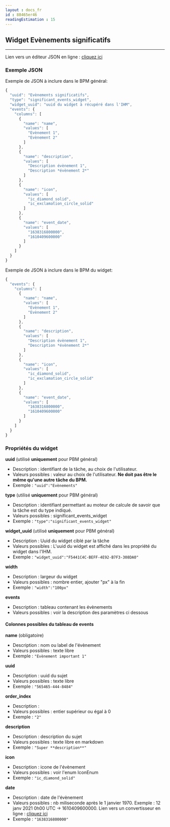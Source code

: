 ```yaml
---
layout : docs_fr
id : 88465er46
readingEstimation : 15
---
```


## Widget Evènements significatifs
------------------------

Lien vers un éditeur JSON en ligne : [cliquez ici](https://jsoneditoronline.org) 

### Exemple JSON

Exemple de JSON à inclure dans le BPM général:

```javascript
{
  "uuid": "Evènements significatifs",
  "type": "significant_events_widget",
  "widget_uuid": "uuid du widget à récupéré dans l'IHM",
  "events": {
    "columns": [
      {
        "name": "name",
        "values": [
          "Evènement 1",
          "Evènement 2"
        ]
      },
      {
        "name": "description",
        "values": [
          "Description évènement 1",
          "Description *évènement 2*"
        ]
      },
      {
        "name": "icon",
        "values": [
          "ic_diamond_solid",
          "ic_exclamation_circle_solid"
        ]
      },
      {
        "name": "event_date",
        "values": [
          "1638316800000",
          "1610409600000"
        ]
      }
    ]
  }
}
```

Exemple de JSON à inclure dans le BPM du widget:

```javascript
{
  "events": {
    "columns": [
      {
        "name": "name",
        "values": [
          "Evènement 1",
          "Evènement 2"
        ]
      },
      {
        "name": "description",
        "values": [
          "Description évènement 1",
          "Description *évènement 2*"
        ]
      },
      {
        "name": "icon",
        "values": [
          "ic_diamond_solid",
          "ic_exclamation_circle_solid"
        ]
      },
      {
        "name": "event_date",
        "values": [
          "1638316800000",
          "1610409600000"
        ]
      }
    ]
  }
}
```

### Propriétés du widget

**uuid** (utilisé **uniquement** pour PBM général) 
* Description : identifiant de la tâche, au choix de l'utilisateur.
* Valeurs possibles : valeur au choix de l'utilisateur. **Ne doit pas être le même qu'une autre tâche du BPM.**
* Exemple : ```"uuid":"Evènements"```

**type** (utilisé **uniquement** pour PBM général) 
* Description : identifiant permettant au moteur de calcule de savoir que la tâche est du type indiqué.
* Valeurs possibles : significant_events_widget 
* Exemple : ```"type":"significant_events_widget"```

**widget_uuid** (utilisé **uniquement** pour PBM général) 
* Description : Uuid du widget ciblé par la tâche
* Valeurs possibles : L'uuid du widget est affiché dans les propriété du widget dans l'IHM. 
* Exemple : ```"widget_uuid":"F5441C4C-BEFF-4E92-B7F3-308DA0"```


**width**  
* Description : largeur du widget
* Valeurs possibles : nombre entier, ajouter "px" à la fin 
* Exemple : ```"width":"100px"```

**events**  
* Description : tableau contenant les évènements
* Valeurs possibles : voir la description des paramètres ci dessous

#### Colonnes possibles du tableau de **events**

**name**  (obligatoire)
* Description : nom ou label de l'évènement
* Valeurs possibles : texte libre
* Exemple : ```"Evènement important 1"```

**uuid**  
* Description : uuid du sujet
* Valeurs possibles : texte libre
* Exemple : ```"565465-444-8484"```

**order_index**
* Description :
* Valeurs possibles : entier supérieur ou égal à 0
* Exemple : ```"2"```

**description**
* Description : description du sujet
* Valeurs possibles : texte libre en markdown
* Exemple : ```"Super **description**"```

**icon**
* Description : icone de l'évènement
* Valeurs possibles : voir l'enum IconEnum
* Exemple : ```"ic_diamond_solid"```

**date**
* Description : date de l'évènement
* Valeurs possibles : nb miliseconde après le 1 janvier 1970. Exemple : 12 janv 2021 0h00 UTC -> 1610409600000. Lien vers un convertisseur en ligne : [cliquez ici](https://www.fileformat.info/tip/java/date2millis.htm) 
* Exemple : ```"1638316800000"```




